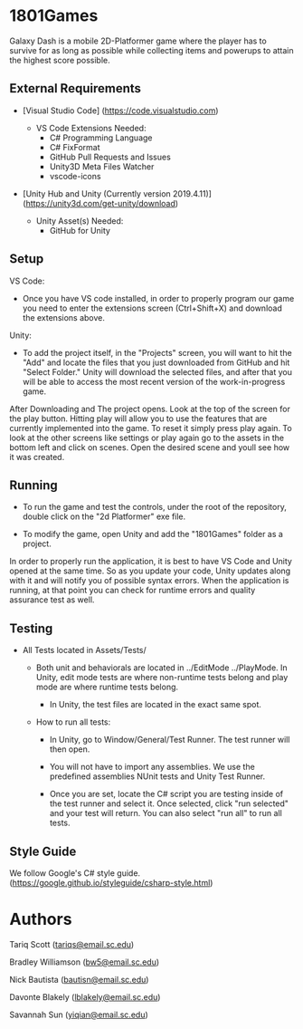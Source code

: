 # 1801Games

Galaxy Dash is a mobile 2D-Platformer game where the player has to survive for as long as possible while collecting items and powerups to attain the highest score possible. 

## External Requirements
* [Visual Studio Code] (https://code.visualstudio.com) 
  * VS Code Extensions Needed:
    * C# Programming Language
    * C# FixFormat 
    * GitHub Pull Requests and Issues
    * Unity3D Meta Files Watcher 
    * vscode-icons

* [Unity Hub and Unity (Currently version 2019.4.11)] (https://unity3d.com/get-unity/download)
  * Unity Asset(s) Needed:
    * GitHub for Unity 

## Setup
VS Code:
 * Once you have VS code installed, in order to properly program our game you need to enter the extensions screen (Ctrl+Shift+X) and download the extensions above.

Unity:
 * To add the project itself, in the "Projects" screen, you will want to hit the "Add" and locate the files that you just downloaded from GitHub and hit "Select Folder." Unity will download the selected files, and after that you will be able to access the most recent version of the work-in-progress game. 
 
 After Downloading and The project opens. Look at the top of the screen for the play button. Hitting play will allow you to use the features that are currently implemented into the game. To reset it simply press play again. To look at the other screens like settings or play again go to the assets in the bottom left and click on scenes. Open the desired scene and youll see how it was created. 

## Running 
* To run the game and test the controls, under the root of the repository, double click on the "2d Platformer" exe file.

* To modify the game, open Unity and add the "1801Games" folder as a project.

In order to properly run the application, it is best to have VS Code and Unity opened at the same time. So as you update your code, Unity updates along with it and will notify you of possible syntax errors. When the application is running, at that point you can check for runtime errors and quality assurance test as well. 

## Testing
* All Tests located in Assets/Tests/

    * Both unit and behaviorals are located in ../EditMode ../PlayMode. In Unity, edit mode tests are where non-runtime tests belong and play mode are where runtime tests belong.
    
        * In Unity, the test files are located in the exact same spot.
    
    * How to run all tests:
    
        * In Unity, go to Window/General/Test Runner. The test runner will then open.
        
        * You will not have to import any assemblies. We use the predefined assemblies NUnit tests and Unity Test Runner.
        
        * Once you are set, locate the C# script you are testing inside of the test runner and select it. Once selected, click "run selected" and your test will return. You can also select "run all" to run all tests.

## Style Guide
We follow Google's C# style guide. (https://google.github.io/styleguide/csharp-style.html)

# Authors

Tariq Scott (tariqs@email.sc.edu)

Bradley Williamson (bw5@email.sc.edu)

Nick Bautista (bautisn@email.sc.edu)

Davonte Blakely (lblakely@email.sc.edu)

Savannah Sun (yiqian@email.sc.edu)
